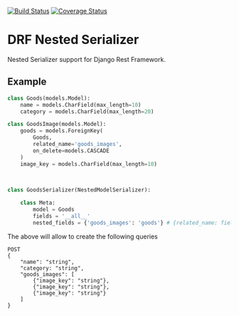 [![Build Status](https://travis-ci.org/insung151/drf-nested-serializer.svg?branch=master)](https://travis-ci.org/insung151/drf-nested-serializer)
[![Coverage Status](https://coveralls.io/repos/github/insung151/drf-nested-serializer/badge.svg?branch=master)](https://coveralls.io/github/insung151/drf-nested-serializer?branch=master)
# DRF Nested Serializer
Nested Serializer support for Django Rest Framework.

## Example
```python
class Goods(models.Model):
    name = models.CharField(max_length=10)
    category = models.CharField(max_length=20)

class GoodsImage(models.Model):
    goods = models.ForeignKey(
        Goods,
        related_name='goods_images',
        on_delete=models.CASCADE
    )
    image_key = models.CharField(max_length=10)
    
    

class GoodsSerializer(NestedModelSerializer):

    class Meta:
        model = Goods
        fields = '__all__'
        nested_fields = {'goods_images': 'goods'} # {related_name: field_name}
```

The above will allow to create the following queries


```
POST
{
    "name": "string",
    "category: "string",
    "goods_images": [
        {"image_key": "string"},
        {"image_key": "string"},
        {"image_key": "string"}
    ]
}
```